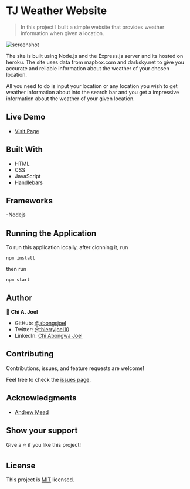 
# TJ Weather Website

> In this project I built a simple website that provides weather information when given a location.

![screenshot](../master/screenshot.png)

The site is built using Node.js and the Express.js server and its hosted on heroku. The site uses data from mapbox.com and darksky.net to give you accurate and reliable information about the weather of your chosen location. 

All you need to do is input your location or any location you wish to get weather information about into the search bar and you get a impressive information about the weather of your given location.


## Live Demo 

- [Visit Page](https://tj-amazing-weather-app.herokuapp.com/)

## Built With

- HTML
- CSS
- JavaScript
- Handlebars

## Frameworks

-Nodejs

## Running the Application

To run this application locally, after clonning it, run 
```
npm install
```

then run 

```
npm start
```

## Author

👤 **Chi A. Joel**

- GitHub: [@abongsjoel](https://github.com/abongsjoel)
- Twitter: [@thierryjoel10](https://twitter.com/ThierryJoel10)
- LinkedIn: [Chi Abongwa Joel](https://www.linkedin.com/in/chi-abongwa-joel-b4285a97/)

## Contributing

Contributions, issues, and feature requests are welcome!

Feel free to check the [issues page](https://github.com/abongsjoel/ruby-bubble-sort/issues/).

## Acknowledgments

- [Andrew Mead](https://www.udemy.com/user/andrewmead/)


## Show your support
Give a ⭐️ if you like this project!

## License
  <p>This project is <a href="../master/LICENSE">MIT</a> licensed.</p>

